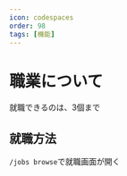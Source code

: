 ```yaml
---
icon: codespaces
order: 98
tags: [機能]
---
```

# 職業について
就職できるのは、3個まで

## 就職方法
`/jobs browse`で就職画面が開く
